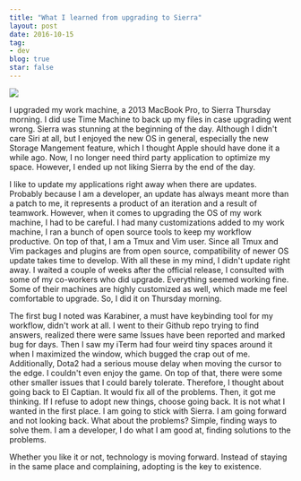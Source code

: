 ```yaml
---
title: "What I learned from upgrading to Sierra"
layout: post
date: 2016-10-15
tag:
- dev
blog: true
star: false
---
```


<img src="{{site.url}}/assets/images/learning.jpg" />

I upgraded my work machine,  a 2013 MacBook Pro, to Sierra Thursday morning. I did use Time Machine to back up my files in case upgrading went wrong. Sierra was stunning at the beginning of the day. Although I didn't care Siri at all, but I enjoyed the new OS in general, especially the new Storage Mangement feature, which I thought Apple should have done it a while ago. Now, I no longer need third party application to optimize my space. However, I ended up not liking Sierra by the end of the day.

I like to update my applications right away when there are updates. Probably because I am a developer, an update has always meant more than a patch to me, it represents a product of an iteration and a result of teamwork. However, when it comes to upgrading the OS of my work machine, I had to be careful. I had many customizations added to my work machine, I ran a bunch of open source tools to keep my workflow productive. On top of that, I am a Tmux and Vim user. Since all Tmux and Vim packages and plugins are from open source, compatibility of newer OS update takes time to develop. With all these in my mind, I didn't update right away. I waited a couple of weeks after the official release, I consulted with some of my co-workers who did upgrade. Everything seemed working fine. Some of their machines are highly customized as well, which made me feel comfortable to upgrade. So, I did it on Thursday morning.

The first bug I noted was Karabiner, a must have keybinding tool for my workflow, didn't work at all. I went to their Github repo trying to find answers, realized there were same Issues have been reported and marked bug for days. Then I saw my iTerm had four weird tiny spaces around it when I maximized the window, which bugged the crap out of me. Additionally, Dota2 had a serious mouse delay when moving the cursor to the edge. I couldn't even enjoy the game. On top of that, there were some other smaller issues that I could barely tolerate. Therefore, I thought about going back to El Captian. It would fix all of the problems. Then, it got me thinking. If I refuse to adopt new things, choose going back. It is not what I wanted in the first place. I am going to stick with Sierra. I am going forward and not looking back. What about the problems? Simple, finding ways to solve them. I am a developer, I do what I am good at, finding solutions to the problems.

Whether you like it or not, technology is moving forward. Instead of staying in the same place and complaining, adopting is the key to existence.
